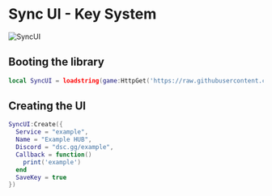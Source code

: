 # Sync UI - Key System
![SyncUI](https://media.discordapp.net/attachments/1074291934501290087/1160430673404907581/SYNC_UI_20231008_121648_0000.png?ex=6534a248&is=65222d48&hm=0687595bf51ba68fa76f5300d67e07afd60cee63fa6333227023f78144a69735&)

## Booting the library
```lua
local SyncUI = loadstring(game:HttpGet('https://raw.githubusercontent.com/ZenithDust/Quantumix-Networks/main/Library/SyncUI/SyncV2.lua'))()
```

## Creating the UI
```lua
SyncUI:Create({
  Service = "example",
  Name = "Example HUB",
  Discord = "dsc.gg/example",
  Callback = function()
    print('example')
  end
  SaveKey = true
})
```
